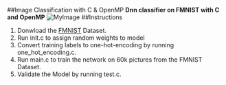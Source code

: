 ##Image Classification with C & OpenMP
**Dnn classifier on FMNIST with C and OpenMP**
![MyImage](dataset-cover.png)
##Instructions
1. Donwload the [FMNIST](https://www.kaggle.com/datasets/zalando-research/fashionmnist) Dataset. 
2. Run init.c to assign random weights to model
3. Convert training labels to one-hot-encoding by running one_hot_encoding.c.
4. Run main.c to train the network on 60k pictures from the FMNIST Dataset.
5. Validate the Model by running test.c.

